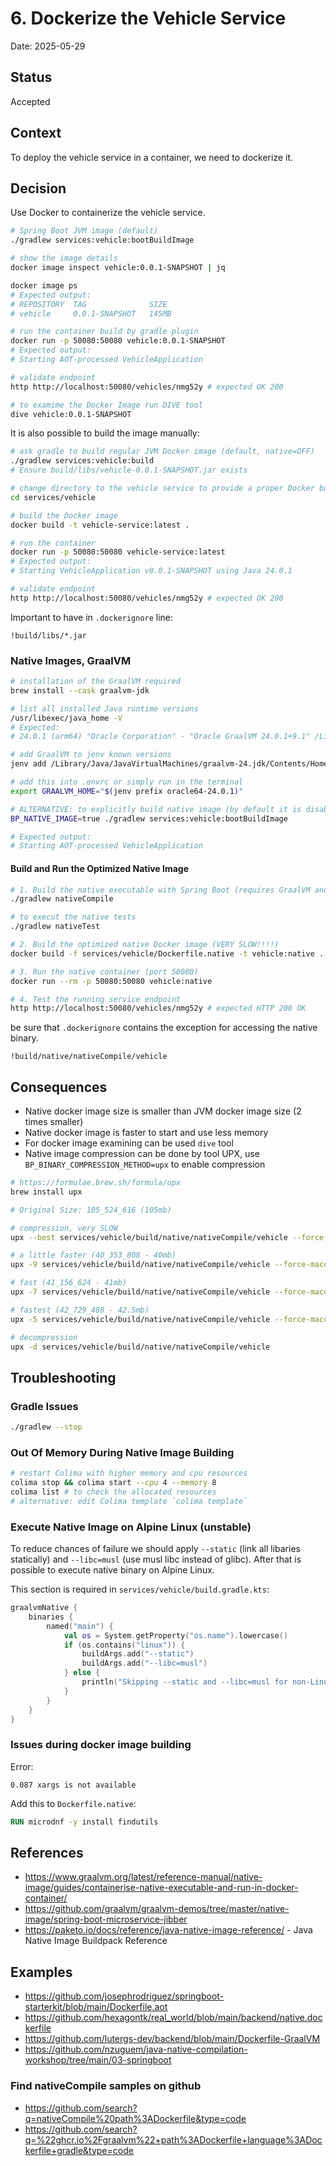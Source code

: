 # 6. Dockerize the Vehicle Service

Date: 2025-05-29

## Status

Accepted

## Context

To deploy the vehicle service in a container, we need to dockerize it.

## Decision

Use Docker to containerize the vehicle service.

```bash
# Spring Boot JVM image (default)
./gradlew services:vehicle:bootBuildImage

# show the image details
docker image inspect vehicle:0.0.1-SNAPSHOT | jq

docker image ps 
# Expected output:
# REPOSITORY  TAG              SIZE
# vehicle     0.0.1-SNAPSHOT   145MB

# run the container build by gradle plugin
docker run -p 50080:50080 vehicle:0.0.1-SNAPSHOT
# Expected output:
# Starting AOT-processed VehicleApplication

# validate endpoint
http http://localhost:50080/vehicles/nmg52y # expected OK 200

# to examime the Docker Image run DIVE tool
dive vehicle:0.0.1-SNAPSHOT
```

It is also possible to build the image manually:

```bash
# ask gradle to build regular JVM Docker image (default, native=OFF)
./gradlew services:vehicle:build
# Ensure build/libs/vehicle-0.0.1-SNAPSHOT.jar exists

# change directory to the vehicle service to provide a proper Docker build scope
cd services/vehicle

# build the Docker image
docker build -t vehicle-service:latest .

# run the container
docker run -p 50080:50080 vehicle-service:latest
# Expected output:
# Starting VehicleApplication v0.0.1-SNAPSHOT using Java 24.0.1

# validate endpoint
http http://localhost:50080/vehicles/nmg52y # expected OK 200
```

Important to have in `.dockerignore` line:

```.dockerignore
!build/libs/*.jar
```

### Native Images, GraalVM

```bash
# installation of the GraalVM required
brew install --cask graalvm-jdk

# list all installed Java runtime versions
/usr/libexec/java_home -V
# Expected:
# 24.0.1 (arm64) "Oracle Corporation" - "Oracle GraalVM 24.0.1+9.1" /Library/Java/JavaVirtualMachines/graalvm-24.jdk/Contents/Home

# add GraalVM to jenv known versions
jenv add /Library/Java/JavaVirtualMachines/graalvm-24.jdk/Contents/Home

# add this into .envrc or simply run in the terminal
export GRAALVM_HOME="$(jenv prefix oracle64-24.0.1)"
```

```bash
# ALTERNATIVE: to explicitly build native image (by default it is disabled)
BP_NATIVE_IMAGE=true ./gradlew services:vehicle:bootBuildImage

# Expected output:
# Starting AOT-processed VehicleApplication
```

#### Build and Run the Optimized Native Image

```bash
# 1. Build the native executable with Spring Boot (requires GraalVM and Docker):
./gradlew nativeCompile

# to execut the native tests
./gradlew nativeTest

# 2. Build the optimized native Docker image (VERY SLOW!!!!)
docker build -f services/vehicle/Dockerfile.native -t vehicle:native .

# 3. Run the native container (port 50080)
docker run --rm -p 50080:50080 vehicle:native

# 4. Test the running service endpoint
http http://localhost:50080/vehicles/nmg52y # expected HTTP 200 OK
```

be sure that `.dockerignore` contains the exception for accessing the native binary.

```.dockerignore
!build/native/nativeCompile/vehicle
```

## Consequences

- Native docker image size is smaller than JVM docker image size (2 times smaller)
- Native docker image is faster to start and use less memory
- For docker image examining can be used `dive` tool
- Native image compression can be done by tool UPX, use `BP_BINARY_COMPRESSION_METHOD=upx` to enable compression

```bash
# https://formulae.brew.sh/formula/upx
brew install upx

# Original Size: 105_524_616 (105mb)

# compression, very SLOW
upx --best services/vehicle/build/native/nativeCompile/vehicle --force-macos # ration 36% left

# a little faster (40_353_808 - 40mb)
upx -9 services/vehicle/build/native/nativeCompile/vehicle --force-macos # ration 38% left

# fast (41_156_624 - 41mb)
upx -7 services/vehicle/build/native/nativeCompile/vehicle --force-macos # ration 39% left

# fastest (42_729_488 - 42.5mb)
upx -5 services/vehicle/build/native/nativeCompile/vehicle --force-macos # ration 41% left

# decompression
upx -d services/vehicle/build/native/nativeCompile/vehicle
```

## Troubleshooting

### Gradle Issues

```bash
./gradlew --stop
```

### Out Of Memory During Native Image Building

```bash
# restart Colima with higher memory and cpu resources
colima stop && colima start --cpu 4 --memory 8
colima list # to check the allocated resources
# alternative: edit Colima template `colima template`
```

### Execute Native Image on Alpine Linux (unstable)

To reduce chances of failure we should apply `--static` (link all libaries statically) 
and `--libc=musl` (use musl libc instead of glibc). After that is possible to execute
native binary on Alpine Linux.

This section is required in `services/vehicle/build.gradle.kts`:

```kotlin
graalvmNative {
    binaries {
        named("main") {
            val os = System.getProperty("os.name").lowercase()
            if (os.contains("linux")) {
                buildArgs.add("--static")
                buildArgs.add("--libc=musl")
            } else {
                println("Skipping --static and --libc=musl for non-Linux OS: $os")
            }
        }
    }
}
```

### Issues during docker image building

Error: 

```text
0.087 xargs is not available
```

Add this to `Dockerfile.native`:

```Dockerfile
RUN microdnf -y install findutils
```

## References

- https://www.graalvm.org/latest/reference-manual/native-image/guides/containerise-native-executable-and-run-in-docker-container/
- https://github.com/graalvm/graalvm-demos/tree/master/native-image/spring-boot-microservice-jibber
- https://paketo.io/docs/reference/java-native-image-reference/ - Java Native Image Buildpack Reference

## Examples

- https://github.com/josephrodriguez/springboot-starterkit/blob/main/Dockerfile.aot
- https://github.com/hexagontk/real_world/blob/main/backend/native.dockerfile
- https://github.com/lutergs-dev/backend/blob/main/Dockerfile-GraalVM
- https://github.com/nzuguem/java-native-compilation-workshop/tree/main/03-springboot

### Find nativeCompile samples on github

- https://github.com/search?q=nativeCompile%20path%3ADockerfile&type=code
- https://github.com/search?q=%22ghcr.io%2Fgraalvm%22+path%3ADockerfile+language%3ADockerfile+gradle&type=code
